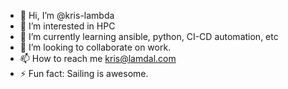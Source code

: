 - 👋 Hi, I’m @kris-lambda
- 👀 I’m interested in HPC
- 🌱 I’m currently learning ansible, python, CI-CD automation, etc
- 💞️ I’m looking to collaborate on work.
- 📫 How to reach me kris@lamdal.com
- ⚡ Fun fact: Sailing is awesome.

<!---
kris-lambda/kris-lambda is a ✨ special ✨ repository because its `README.md` (this file) appears on your GitHub profile.
You can click the Preview link to take a look at your changes.
--->
